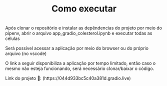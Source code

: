 <h1 align="center"> Como executar </h1>

<p>
<br/> Após clonar o repositório e instalar as depêndencias do projeto por meio do pipenv, abrir o arquivo app_gradio_colesterol.ipynb e executar todas as células<br/>
</p>

<p>
Será possível acessar a aplicação por meio do browser ou do próprio arquivo (no vscode)
</p>

<p>
O link a seguir disponibiliza a aplicação por tempo limitado, então caso o mesmo não esteja funcionando, será necessário clonar/baixar o código.
</p>
Link do projeto 🔗: (https://044d933bc5c40a381d.gradio.live)

